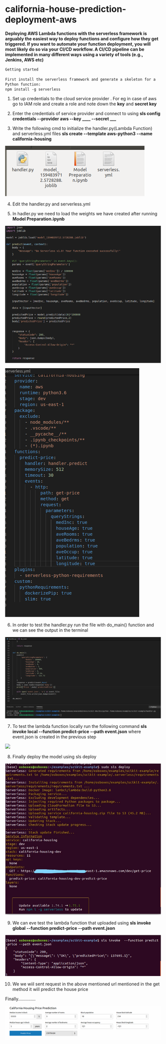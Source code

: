 # california-house-prediction-deployment-aws

**Deploying AWS Lambda functions with the serverless framework is arguably the easiest way to deploy functions and configure how they get triggered. If you want to automate your function deployment, you will most likely do so via your CI/CD workflow. A CI/CD pipeline can be implemented in many different ways using a variety of tools (e.g., Jenkins, AWS etc)**

```
Getting started

First install the serverless framework and generate a skeleton for a Python function:
npm install -g serverless
```
1. Set up credentials to the cloud service provider . For eg in case of aws go to IAM role and create a role and note down the **key** and **secret key**

2. Enter the credentials of service provider and connect to using **sls config credentials  --provider aws --key ____  --secret ___**

3. Write the following cmd to initialize the handler.py(Lambda Function) and serverless.yml files **sls create --template aws-python3 --name california-housing**

![](california-house-pred/2.PNG)

4. Edit the handler.py and serverless.yml 

5. In hadler.py we need to load the weights we have created after running **Model Preparation.ipynb**

![](california-house-pred/Capture.PNG)

![](california-house-pred/Capture3.PNG)

6. In order to test the handler.py run the file with do_main() function and we can see the output in the terminal

![](california-house-pred/Capture1.PNG)

7. To test the lambda function locally run the following command **sls invoke local --function predict-price --path event.json**   where event.json is created in the previous step

![](california-house-pred/Capture2.jpg)

8. Finally deploy the model  using sls deploy

![](california-house-pred/Capture4_LI.jpg)

9. We can eve test the lambda function that uploaded using **sls invoke global --function predict-price --path event.json**

![](california-house-pred/Capture5.PNG)

10. We we wiil sent request in the above mentioned url mentioned in the get method it will predict the house price

Finally..............

![](california-house-pred/Capture6.PNG)


